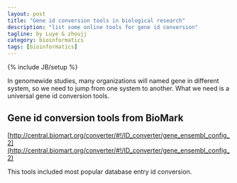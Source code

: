 ```yaml
---
layout: post
title: "Gene id conversion tools in biological research"
description: "list some online tools for gene id conversion"
tagline: by Luye & zhoujj
category: bioinformatics
tags: [bioinformatics]
---
```

{% include JB/setup %}

In genomewide studies, many organizations will named gene in different system, so we need to jump from one system to another. What we need is a universal gene id conversion tools.

<!--more-->

## Gene id conversion tools from BioMark

[http://central.biomart.org/converter/#!/ID_converter/gene_ensembl_config_2](http://central.biomart.org/converter/#!/ID_converter/gene_ensembl_config_2)

This tools included most popular database entry id conversion.


